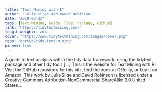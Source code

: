 ```yaml
---
title: "Text Mining with R"
author: "Julia Silge and David Robinson"
date: "2019-03-23"
tags: [Text Mining, Guide, Tidy, Package, Github]
link: "https://tidytextmining.com/"
length_weight: "20%"
cover: "https://www.tidytextmining.com/images/cover.png"
repo: "dgrtwo/tidy-text-mining"
pinned: true
---
```


A guide to text analysis within the tidy data framework, using the tidytext package and other tidy tools [...] This is the website for Text Mining with R! Visit the GitHub repository for this site, find the book at O’Reilly, or buy it on Amazon. This work by Julia Silge and David Robinson is licensed under a Creative Commons Attribution-NonCommercial-ShareAlike 3.0 United States ...
